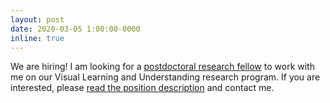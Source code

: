 ```yaml
---
layout: post
date: 2020-03-05 1:00:00-0000
inline: true
---
```


We are hiring! I am looking for a [postdoctoral research fellow](jobs/postdoc_march2020) to work with me on our Visual Learning and Understanding research program. If you are interested, please [read the position description](jobs/postdoc_march2020) and contact me.
